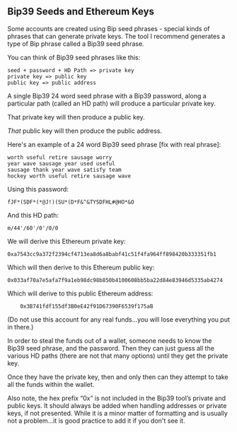 ## Bip39 Seeds and Ethereum Keys

Some accounts are created using Bip seed phrases - special kinds of phrases that can generate private keys. The tool I recommend generates a type of Bip phrase called a Bip39 seed phrase.

You can think of Bip39 seed phrases like this:

```
seed + password + HD Path => private key
private key => public key
public key => public address
```

A single Bip39 24 word seed phrase with a Bip39 password, along a particular path (called an HD path) will produce a particular private key.

That private key will then produce a public key.

*That* public key will then produce the public address.

Here's an example of a 24 word Bip39 seed phrase [fix with real phrase]:

	worth useful retire sausage worry 
	year wave sausage year used useful 
	sausage thank year wave satisfy team 
	hockey worth useful retire sausage wave

Using this password:

	fJF*(SDF*(*@J!)(SU*(D*F&^&TYSDFHL#@HO*&O

And this HD path:

	m/44'/60'/0'/0/0

We will derive this Ethereum private key:

	0xa7543cc9a372f2394cf4713ea8d6a8babf41c51f4fa964ff898420b333351fb1

Which will then derive to this Ethereum public key:

	0x033af70a7e5afa7f9a1eb98dc98b850b4100608bb5ba22d84e83946d5335ab4274

Which will derive to this public Ethereum address:
		
		0x3B741fdf155df3B0eE42f91D67390F6539f175aB

(Do not use this account for any real funds...you will lose everything you put in there.)

In order to steal the funds out of a wallet, someone needs to know the Bip39 seed phrase, and the password. Then they can just guess all the various HD paths (there are not that many options) until they get the private key.

Once they have the private key, then and only then can they attempt to take all the funds within the wallet.





Also note, the hex prefix “0x” is not included in the Bip39 tool’s private and public keys. It should always be added when handling addresses or private keys, if not presented. While it is a minor matter of formatting and is usually not a problem...it is good practice to add it if you don't see it.
